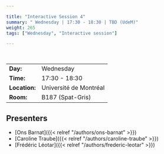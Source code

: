 ```yaml
---

title: "Interactive Session 4"
summary: " Wednesday | 17:30 - 18:30 | TBD (UdeM)"
weight: 265
tags: ["Wednesday", "Interactive session"]

---
```


<br>

| | |
| - | - |
| **Day:** | Wednesday |
| **Time:** | 17:30 - 18:30 |
| **Location:** | Université de Montréal |
| **Room:** | B187 (Spat-Gris) |

<!--
## Overview

 
-->

## Presenters

- [Ons Barnat]({{< relref "/authors/ons-barnat" >}})
- [Caroline Traube]({{< relref "/authors/caroline-traube" >}})
- [Frédéric Léotar]({{< relref "/authors/frederic-leotar" >}})